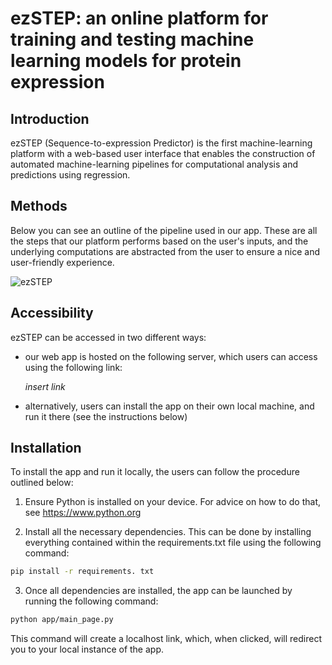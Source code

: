 # ezSTEP: an online platform for training and testing machine learning models for protein expression

## Introduction
ezSTEP (Sequence-to-expression Predictor) is the first machine-learning platform with a web-based user interface that enables the construction of automated machine-learning pipelines for computational analysis and predictions using regression.

## Methods
Below you can see an outline of the pipeline used in our app. These are all the steps that our platform performs based on the user's inputs, and the underlying computations are abstracted from the user to ensure a nice and user-friendly experience.

![ezSTEP]()

## Accessibility
ezSTEP can be accessed in two different ways:

- our web app is hosted on the following server, which users can access using the following link:

  *insert link*

- alternatively, users can install the app on their own local machine, and run it there (see the instructions below)

## Installation

To install the app and run it locally, the users can follow the procedure outlined below:

1) Ensure Python is installed on your device. For advice on how to do that, see https://www.python.org

2) Install all the necessary dependencies. This can be done by installing everything contained within the requirements.txt file using the following command:

```sh
pip install -r requirements. txt
```

3) Once all dependencies are installed, the app can be launched by running the following command:

```sh
python app/main_page.py
```

This command will create a localhost link, which, when clicked, will redirect you to your local instance of the app.

